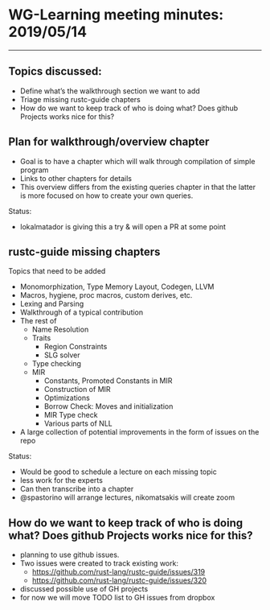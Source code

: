 # WG-Learning meeting minutes: 2019/05/14
---

## Topics discussed:

- Define what’s the walkthrough section we want to add
- Triage missing rustc-guide chapters
- How do we want to keep track of who is doing what? Does github Projects works
  nice for this?

## Plan for walkthrough/overview chapter

- Goal is to have a chapter which will walk through compilation of simple program
- Links to other chapters for details
- This overview differs from the existing queries chapter in that the latter is
  more focused on how to create your own queries.

Status:
- lokalmatador is giving this a try & will open a PR at some point

## rustc-guide missing chapters

Topics that need to be added

- Monomorphization, Type Memory Layout, Codegen, LLVM
- Macros, hygiene, proc macros, custom derives, etc.
- Lexing and Parsing
- Walkthrough of a typical contribution
- The rest of
  - Name Resolution
  - Traits
    - Region Constraints
    - SLG solver
  - Type checking
  - MIR
    - Constants, Promoted Constants in MIR
    - Construction of MIR
    - Optimizations
    - Borrow Check: Moves and initialization
    - MIR Type check
    - Various parts of NLL
- A large collection of potential improvements in the form of issues on the repo

Status:

- Would be good to schedule a lecture on each missing topic
- less work for the experts
- Can then transcribe into a chapter
- @spastorino will arrange lectures, nikomatsakis will create zoom

## How do we want to keep track of who is doing what? Does github Projects works nice for this?

- planning to use github issues. 
- Two issues were created to track existing work:
  - https://github.com/rust-lang/rustc-guide/issues/319
  - https://github.com/rust-lang/rustc-guide/issues/320
- discussed possible use of GH projects
- for now we will move TODO list to GH issues from dropbox

